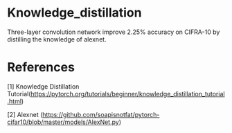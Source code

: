 # Knowledge_distillation
Three-layer convolution network improve 2.25% accuracy on CIFRA-10 by distilling the knowledge of alexnet.

# References
[1] Knowledge Distillation Tutorial(https://pytorch.org/tutorials/beginner/knowledge_distillation_tutorial.html)

[2] Alexnet (https://github.com/soapisnotfat/pytorch-cifar10/blob/master/models/AlexNet.py)
